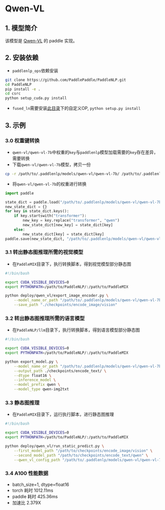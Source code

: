 # Qwen-VL

## 1. 模型简介

该模型是 [Qwen-VL](https://arxiv.org/abs/2308.12966) 的 paddle 实现。

## 2. 安装依赖

* `paddlenlp_ops`依赖安装

```bash
git clone https://github.com/PaddlePaddle/PaddleNLP.git
cd PaddleNLP
pip install -e .
cd csrc
python setup_cuda.py install
```

* `fused_ln`需要安装[此目录](https://github.com/PaddlePaddle/PaddleNLP/tree/develop/model_zoo/gpt-3/external_ops)下的自定义OP, `python setup.py install`

## 3. 示例

### 3.0 权重键转换

* `qwen-vl/qwen-vl-7b`中权重的`key`与`paddlenlp`模型加载需要的`key`存在差异，需要转换
* 下载`qwen-vl/qwen-vl-7b`模型，拷贝一份

```bash
cp -r /path/to/.paddlenlp/models/qwen-vl/qwen-vl-7b/ /path/to/.paddlenlp/models/qwen-vl/qwen-vl-7b-inference/
```

* 将`qwen-vl/qwen-vl-7b`的权重进行转换

```python
import paddle

state_dict = paddle.load("/path/to/.paddlenlp/models/qwen-vl/qwen-vl-7b-inference/model_state.pdparams")
new_state_dict = {}
for key in state_dict.keys():
    if key.startswith("transformer"):
        new_key = key.replace("transformer", "qwen")
        new_state_dict[new_key] = state_dict[key]
    else:
        new_state_dict[key] = state_dict[key]
paddle.save(new_state_dict, "/path/to/.paddlenlp/models/qwen-vl/qwen-vl-7b-inference/model_state.pdparams")
```

### 3.1 转出静态图推理所需的视觉模型

* 在`PaddleMIX`目录下，执行转换脚本，得到视觉模型部分静态图

```bash
#!/bin/bash

export CUDA_VISIBLE_DEVICES=0
export PYTHONPATH=/path/to/PaddleNLP/:/path/to/PaddleMIX

python deploy/qwen_vl/export_image_encoder.py \
    --model_name_or_path "/path/to/.paddlenlp/models/qwen-vl/qwen-vl-7b-inference/" \
    --save_path "./checkpoints/encode_image/vision"
```

### 3.2 转出静态图推理所需的语言模型

* 在`PaddleNLP/llm`目录下，执行转换脚本，得到语言模型部分静态图

```bash
#!/bin/bash

export CUDA_VISIBLE_DEVICES=0
export PYTHONPATH=/path/to/PaddleNLP/:/path/to/PaddleMIX

python export_model.py \
    --model_name_or_path "/path/to/.paddlenlp/models/qwen-vl/qwen-vl-7b-inference/" \
    --output_path ./checkpoints/encode_text/ \
    --dtype float16 \
    --inference_model \
    --model_prefix qwen \
    --model_type qwen-img2txt
```

### 3.3 静态图推理

* 在`PaddleMIX`目录下，运行执行脚本，进行静态图推理

```bash
#!/bin/bash

export CUDA_VISIBLE_DEVICES=0
export PYTHONPATH=/path/to/PaddleNLP/:/path/to/PaddleMIX

python deploy/qwen_vl/run_static_predict.py \
    --first_model_path "/path/to/checkpoints/encode_image/vision" \
    --second_model_path "/path/to/checkpoints/encode_text/qwen" \
    --qwen_vl_config_path "/path/to/.paddlenlp/models/qwen-vl/qwen-vl-7b-inference/" \
```

### 3.4 A100 性能数据

* batch_size=1, dtype=float16
* torch 耗时 1012.11ms
* paddle 耗时 425.36ms
* 加速比 2.379X